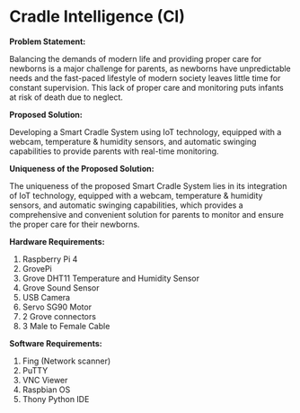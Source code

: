 # Cradle Intelligence (CI)

**Problem Statement:**

Balancing the demands of modern life and providing proper care for newborns is a major challenge for parents, as newborns have unpredictable needs and the fast-paced lifestyle of modern society leaves little time for constant supervision. This lack of proper care and monitoring puts infants at risk of death due to neglect.


**Proposed Solution:**

Developing a Smart Cradle System using IoT technology, equipped with a webcam, temperature & humidity sensors, and automatic swinging capabilities to provide parents with real-time monitoring.


**Uniqueness of the Proposed Solution:**

The uniqueness of the proposed Smart Cradle System lies in its integration of IoT technology, equipped with a webcam, temperature & humidity sensors, and automatic swinging capabilities, which provides a comprehensive and convenient solution for parents to monitor and ensure the proper care for their newborns.


**Hardware Requirements:**
1. Raspberry Pi 4
2. GrovePi
3. Grove DHT11 Temperature and Humidity Sensor
4. Grove Sound Sensor
5. USB Camera
6. Servo SG90 Motor
7. 2 Grove connectors 
8. 3 Male to Female Cable

**Software Requirements:**
1. Fing (Network scanner)
2. PuTTY
3. VNC Viewer 
4. Raspbian OS
5. Thony Python IDE 

